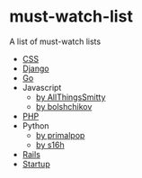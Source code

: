 # must-watch-list

A list of must-watch lists

- [CSS](https://github.com/AllThingsSmitty/must-watch-css)
- [Django](https://github.com/rosarior/django-must-watch)
- [Go](https://github.com/sauravtom/go-must-watch)
- Javascript
    - [by AllThingsSmitty](https://github.com/AllThingsSmitty/must-watch-javascript)
    - [by bolshchikov](https://github.com/bolshchikov/js-must-watch)
- [PHP](https://github.com/phptodayorg/php-must-watch)
- Python
    - [by primalpop](https://github.com/primalpop/python-must-watch)
    - [by s16h](https://github.com/s16h/py-must-watch)
- [Rails](https://github.com/gerricchaplin/rails-must-watch)
- [Startup](https://github.com/gerricchaplin/startup-must-watch)
